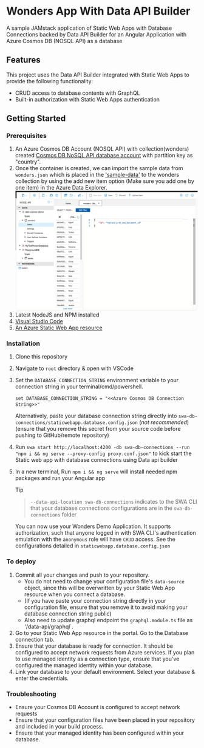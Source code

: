 # Wonders App With Data API Builder

A sample JAMstack application of Static Web Apps with Database Connections backed by Data API Builder for an Angular Application with Azure Cosmos DB (NOSQL API) as a database

## Features

This project uses the Data API Builder integrated with Static Web Apps to provide the following functionality:

- CRUD access to database contents with GraphQL
- Built-in authorization with Static Web Apps authentication

## Getting Started

### Prerequisites

1. An Azure Cosmos DB Account (NOSQL API) with collection(wonders) created [Cosmos DB NoSQL API database account](https://learn.microsoft.com/azure/cosmos-db/sql/create-cosmosdb-resources-portal#create-an-azure-cosmos-db-account) with partition key as "country".
2. Once the container is created, we can import the sample data from `wonders.json` which is placed in the ['sample-data'](./sample-data/wonders.json) to the wonders collection by using the add new item option (Make sure you add one by one item) in the Azure Data Explorer.
   ![Cosmos DB Add New Document](./media/insert-new-document.png)
3. Latest NodeJS and NPM installed
4. [Visual Studio Code](https://code.visualstudio.com/)
5. [An Azure Static Web App resource](https://learn.microsoft.com/en-us/azure/static-web-apps/get-started-portal)

### Installation

1. Clone this repository

2. Navigate to `root` directory & open with VSCode

3. Set the `DATABASE_CONNECTION_STRING` environment variable to your connection string in your terminal/cmd/powershell. 

    ```azurecli
    set DATABASE_CONNECTION_STRING = "<<Azure Cosmos DB Connection String>>"
    ```

   Alternatively, paste your database connection string directly into `swa-db-connections/staticwebapp.database.config.json` (_not recommended_) (ensure that you remove this secret from your source code before pushing to GitHub/remote repository)

4. Run `swa start http://localhost:4200 -db swa-db-connections --run "npm i && ng serve --proxy-config proxy.conf.json"` to kick start the Static web app with database connections using Data api builder

5. In a new terminal, Run `npm i && ng serve` will install needed npm packages and run your Angular app

      > [!TIP]

      >  `--data-api-location swa-db-connections` indicates to the SWA CLI that your database connections configurations are in the `swa-db-connections` folder

      You can now use your Wonders Demo Application. It supports authorization, such that anyone logged in with SWA CLI's authentication emulation with the `anonymous` role will have `CRUD` access. See the configurations detailed in `staticwebapp.database.config.json`

### To deploy

1. Commit all your changes and push to your repository.
   - You do not need to change your configuration file's `data-source` object, since this will be overwritten by your Static Web App resource when you connect a database.
   - (If you have paste your connection string directly in your configuration file, ensure that you remove it to avoid making your database connection string public)
   - Also need to update graphql endpoint the `graphql.module.ts` file as '/data-api/graphql`.
2. Go to your Static Web App resource in the portal. Go to the Database connection tab.
3. Ensure that your database is ready for connection. It should be configured to accept network requests from Azure services. If you plan to use managed identity as a connection type, ensure that you've configured the managed identity within your database.
4. Link your database to your default environment. Select your database & enter the credentials.

### Troubleshooting

- Ensure your Cosmos DB Account is configured to accept network requests
- Ensure that your configuration files have been placed in your repository and included in your build process.
- Ensure that your managed identity has been configured within your database.

